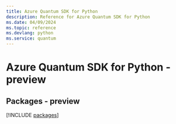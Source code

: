 ```yaml
---
title: Azure Quantum SDK for Python
description: Reference for Azure Quantum SDK for Python
ms.date: 04/09/2024
ms.topic: reference
ms.devlang: python
ms.service: quantum
---
```

# Azure Quantum SDK for Python - preview
## Packages - preview
[!INCLUDE [packages](quantum-index.md)]